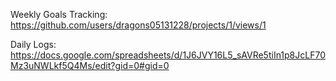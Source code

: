 Weekly Goals Tracking: https://github.com/users/dragons05131228/projects/1/views/1


Daily Logs: https://docs.google.com/spreadsheets/d/1J6JVY16L5_sAVRe5tiIn1p8JcLF70Mz3uNWLkf5Q4Ms/edit?gid=0#gid=0
